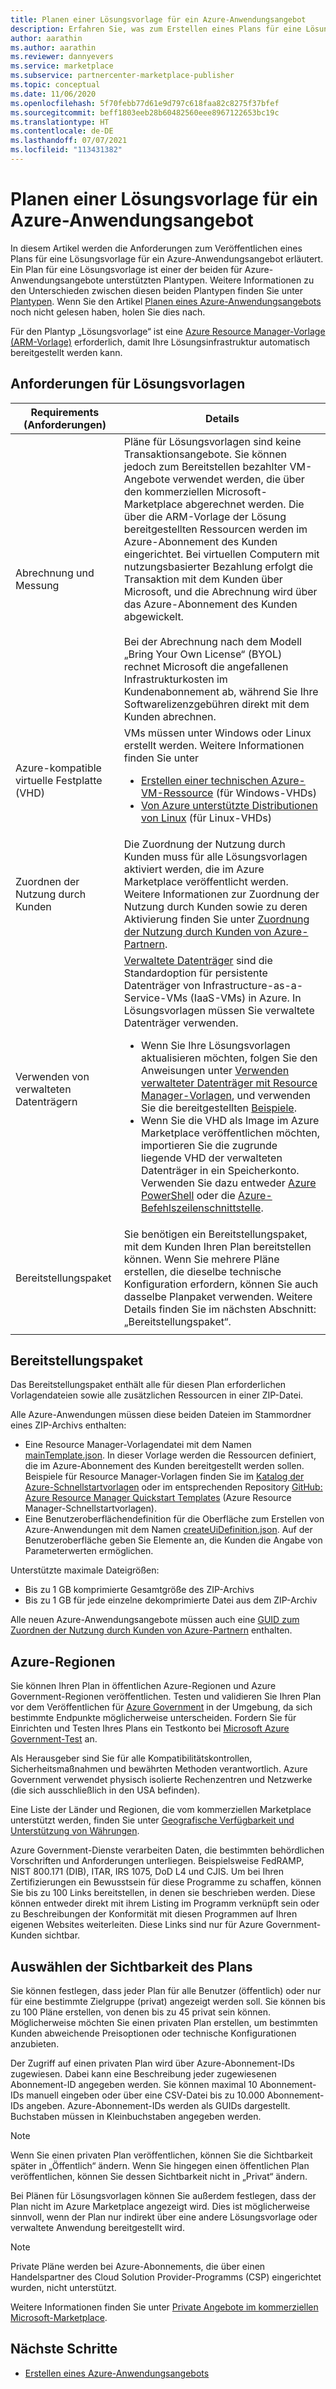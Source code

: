 ```yaml
---
title: Planen einer Lösungsvorlage für ein Azure-Anwendungsangebot
description: Erfahren Sie, was zum Erstellen eines Plans für eine Lösungsvorlage für ein neues Azure-Anwendungsangebot erforderlich ist, wenn Sie das Portal für den kommerziellen Marketplace in Microsoft Partner Center verwenden.
author: aarathin
ms.author: aarathin
ms.reviewer: dannyevers
ms.service: marketplace
ms.subservice: partnercenter-marketplace-publisher
ms.topic: conceptual
ms.date: 11/06/2020
ms.openlocfilehash: 5f70febb77d61e9d797c618faa82c8275f37bfef
ms.sourcegitcommit: beff1803eeb28b60482560eee8967122653bc19c
ms.translationtype: HT
ms.contentlocale: de-DE
ms.lasthandoff: 07/07/2021
ms.locfileid: "113431382"
---
```

# <a name="plan-a-solution-template-for-an-azure-application-offer"></a>Planen einer Lösungsvorlage für ein Azure-Anwendungsangebot

In diesem Artikel werden die Anforderungen zum Veröffentlichen eines Plans für eine Lösungsvorlage für ein Azure-Anwendungsangebot erläutert. Ein Plan für eine Lösungsvorlage ist einer der beiden für Azure-Anwendungsangebote unterstützten Plantypen. Weitere Informationen zu den Unterschieden zwischen diesen beiden Plantypen finden Sie unter [Plantypen](plan-azure-application-offer.md#plans). Wenn Sie den Artikel [Planen eines Azure-Anwendungsangebots](plan-azure-application-offer.md) noch nicht gelesen haben, holen Sie dies nach.

Für den Plantyp „Lösungsvorlage“ ist eine [Azure Resource Manager-Vorlage (ARM-Vorlage)](../azure-resource-manager/templates/overview.md) erforderlich, damit Ihre Lösungsinfrastruktur automatisch bereitgestellt werden kann.

## <a name="solution-template-requirements"></a>Anforderungen für Lösungsvorlagen

| Requirements (Anforderungen) | Details |
| ------------ | ------------- |
| Abrechnung und Messung | Pläne für Lösungsvorlagen sind keine Transaktionsangebote. Sie können jedoch zum Bereitstellen bezahlter VM-Angebote verwendet werden, die über den kommerziellen Microsoft-Marketplace abgerechnet werden. Die über die ARM-Vorlage der Lösung bereitgestellten Ressourcen werden im Azure-Abonnement des Kunden eingerichtet. Bei virtuellen Computern mit nutzungsbasierter Bezahlung erfolgt die Transaktion mit dem Kunden über Microsoft, und die Abrechnung wird über das Azure-Abonnement des Kunden abgewickelt. <br><br> Bei der Abrechnung nach dem Modell „Bring Your Own License“ (BYOL) rechnet Microsoft die angefallenen Infrastrukturkosten im Kundenabonnement ab, während Sie Ihre Softwarelizenzgebühren direkt mit dem Kunden abrechnen. |
| Azure-kompatible virtuelle Festplatte (VHD) | VMs müssen unter Windows oder Linux erstellt werden. Weitere Informationen finden Sie unter<ul><li>[Erstellen einer technischen Azure-VM-Ressource](./azure-vm-create-certification-faq.yml#address-a-vulnerability-or-an-exploit-in-a-vm-offer) (für Windows-VHDs)</li><li>[Von Azure unterstützte Distributionen von Linux](../virtual-machines/linux/endorsed-distros.md) (für Linux-VHDs)</li></ul> |
| Zuordnen der Nutzung durch Kunden | Die Zuordnung der Nutzung durch Kunden muss für alle Lösungsvorlagen aktiviert werden, die im Azure Marketplace veröffentlicht werden. Weitere Informationen zur Zuordnung der Nutzung durch Kunden sowie zu deren Aktivierung finden Sie unter [Zuordnung der Nutzung durch Kunden von Azure-Partnern](azure-partner-customer-usage-attribution.md). |
| Verwenden von verwalteten Datenträgern | [Verwaltete Datenträger](../virtual-machines/managed-disks-overview.md) sind die Standardoption für persistente Datenträger von Infrastructure-as-a-Service-VMs (IaaS-VMs) in Azure. In Lösungsvorlagen müssen Sie verwaltete Datenträger verwenden.<ul><li>Wenn Sie Ihre Lösungsvorlagen aktualisieren möchten, folgen Sie den Anweisungen unter [Verwenden verwalteter Datenträger mit Resource Manager-Vorlagen](../virtual-machines/using-managed-disks-template-deployments.md), und verwenden Sie die bereitgestellten [Beispiele](https://github.com/Azure/azure-quickstart-templates).</li><li>Wenn Sie die VHD als Image im Azure Marketplace veröffentlichen möchten, importieren Sie die zugrunde liegende VHD der verwalteten Datenträger in ein Speicherkonto. Verwenden Sie dazu entweder [Azure PowerShell](/previous-versions/azure/virtual-machines/scripts/virtual-machines-powershell-sample-copy-managed-disks-vhd) oder die [Azure-Befehlszeilenschnittstelle](/previous-versions/azure/virtual-machines/scripts/virtual-machines-cli-sample-copy-managed-disks-vhd).</ul> |
| Bereitstellungspaket | Sie benötigen ein Bereitstellungspaket, mit dem Kunden Ihren Plan bereitstellen können. Wenn Sie mehrere Pläne erstellen, die dieselbe technische Konfiguration erfordern, können Sie auch dasselbe Planpaket verwenden. Weitere Details finden Sie im nächsten Abschnitt: „Bereitstellungspaket“. |
|||

## <a name="deployment-package"></a>Bereitstellungspaket

Das Bereitstellungspaket enthält alle für diesen Plan erforderlichen Vorlagendateien sowie alle zusätzlichen Ressourcen in einer ZIP-Datei.

Alle Azure-Anwendungen müssen diese beiden Dateien im Stammordner eines ZIP-Archivs enthalten:

- Eine Resource Manager-Vorlagendatei mit dem Namen [mainTemplate.json](../azure-resource-manager/managed-applications/publish-service-catalog-app.md?tabs=azure-powershell#create-the-arm-template). In dieser Vorlage werden die Ressourcen definiert, die im Azure-Abonnement des Kunden bereitgestellt werden sollen. Beispiele für Resource Manager-Vorlagen finden Sie im [Katalog der Azure-Schnellstartvorlagen](https://azure.microsoft.com/resources/templates/) oder im entsprechenden Repository [GitHub: Azure Resource Manager Quickstart Templates](https://github.com/azure/azure-quickstart-templates) (Azure Resource Manager-Schnellstartvorlagen).
- Eine Benutzeroberflächendefinition für die Oberfläche zum Erstellen von Azure-Anwendungen mit dem Namen [createUiDefinition.json](../azure-resource-manager/managed-applications/create-uidefinition-overview.md). Auf der Benutzeroberfläche geben Sie Elemente an, die Kunden die Angabe von Parameterwerten ermöglichen.

Unterstützte maximale Dateigrößen:

- Bis zu 1 GB komprimierte Gesamtgröße des ZIP-Archivs
- Bis zu 1 GB für jede einzelne dekomprimierte Datei aus dem ZIP-Archiv

Alle neuen Azure-Anwendungsangebote müssen auch eine [GUID zum Zuordnen der Nutzung durch Kunden von Azure-Partnern](azure-partner-customer-usage-attribution.md) enthalten.

## <a name="azure-regions"></a>Azure-Regionen

Sie können Ihren Plan in öffentlichen Azure-Regionen und Azure Government-Regionen veröffentlichen. Testen und validieren Sie Ihren Plan vor dem Veröffentlichen für [Azure Government](../azure-government/documentation-government-manage-marketplace-partners.md) in der Umgebung, da sich bestimmte Endpunkte möglicherweise unterscheiden. Fordern Sie für Einrichten und Testen Ihres Plans ein Testkonto bei [Microsoft Azure Government-Test](https://azure.microsoft.com/global-infrastructure/government/request/) an.

Als Herausgeber sind Sie für alle Kompatibilitätskontrollen, Sicherheitsmaßnahmen und bewährten Methoden verantwortlich. Azure Government verwendet physisch isolierte Rechenzentren und Netzwerke (die sich ausschließlich in den USA befinden).

Eine Liste der Länder und Regionen, die vom kommerziellen Marketplace unterstützt werden, finden Sie unter [Geografische Verfügbarkeit und Unterstützung von Währungen](marketplace-geo-availability-currencies.md).

Azure Government-Dienste verarbeiten Daten, die bestimmten behördlichen Vorschriften und Anforderungen unterliegen. Beispielsweise FedRAMP, NIST 800.171 (DIB), ITAR, IRS 1075, DoD L4 und CJIS. Um bei Ihren Zertifizierungen ein Bewusstsein für diese Programme zu schaffen, können Sie bis zu 100 Links bereitstellen, in denen sie beschrieben werden. Diese können entweder direkt mit ihrem Listing im Programm verknüpft sein oder zu Beschreibungen der Konformität mit diesen Programmen auf Ihren eigenen Websites weiterleiten. Diese Links sind nur für Azure Government-Kunden sichtbar.

## <a name="choose-who-can-see-your-plan"></a>Auswählen der Sichtbarkeit des Plans

Sie können festlegen, dass jeder Plan für alle Benutzer (öffentlich) oder nur für eine bestimmte Zielgruppe (privat) angezeigt werden soll. Sie können bis zu 100 Pläne erstellen, von denen bis zu 45 privat sein können. Möglicherweise möchten Sie einen privaten Plan erstellen, um bestimmten Kunden abweichende Preisoptionen oder technische Konfigurationen anzubieten.

Der Zugriff auf einen privaten Plan wird über Azure-Abonnement-IDs zugewiesen. Dabei kann eine Beschreibung jeder zugewiesenen Abonnement-ID angegeben werden. Sie können maximal 10 Abonnement-IDs manuell eingeben oder über eine CSV-Datei bis zu 10.000 Abonnement-IDs angeben. Azure-Abonnement-IDs werden als GUIDs dargestellt. Buchstaben müssen in Kleinbuchstaben angegeben werden.

> [!NOTE]
> Wenn Sie einen privaten Plan veröffentlichen, können Sie die Sichtbarkeit später in „Öffentlich“ ändern. Wenn Sie hingegen einen öffentlichen Plan veröffentlichen, können Sie dessen Sichtbarkeit nicht in „Privat“ ändern.

Bei Plänen für Lösungsvorlagen können Sie außerdem festlegen, dass der Plan nicht im Azure Marketplace angezeigt wird. Dies ist möglicherweise sinnvoll, wenn der Plan nur indirekt über eine andere Lösungsvorlage oder verwaltete Anwendung bereitgestellt wird.

> [!NOTE]
> Private Pläne werden bei Azure-Abonnements, die über einen Handelspartner des Cloud Solution Provider-Programms (CSP) eingerichtet wurden, nicht unterstützt.

Weitere Informationen finden Sie unter [Private Angebote im kommerziellen Microsoft-Marketplace](private-offers.md).

## <a name="next-steps"></a>Nächste Schritte

- [Erstellen eines Azure-Anwendungsangebots](azure-app-offer-setup.md)